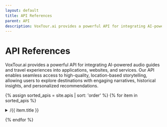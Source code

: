```yaml
---
layout: default
title: API References
parent: API
description: VoxTour.ai provides a powerful API for integrating AI-powered audio guides and travel experiences into applications, websites, and services. Our API enables seamless access to high-quality, location-based storytelling, allowing users to explore destinations with engaging narratives, historical insights, and personalized recommendations.
---
```


# API References

VoxTour.ai provides a powerful API for integrating AI-powered audio guides and travel experiences into applications, websites, and services. Our API enables seamless access to high-quality, location-based storytelling, allowing users to explore destinations with engaging narratives, historical insights, and personalized recommendations.

{% assign sorted_apis = site.apis | sort: 'order' %}
{% for item in sorted_apis %}

<details>
    <summary>/{{ item.title }}</summary>
    <div class="api-url-box"><span>POST</span> https://api.voxtour.ai/v1/{{ item.title }}</div>
    {{item.content}}
    <a href="{{ item.url }}"><img alt="Share" src="/assets/images/share-icon-20x20.jpg"></a>
</details>

{% endfor %}